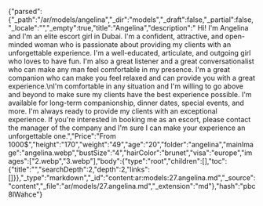 {"parsed":{"_path":"/ar/models/angelina","_dir":"models","_draft":false,"_partial":false,"_locale":"","_empty":true,"title":"Angelina","description":" Hi! I'm Angelina and I'm an elite escort girl in Dubai. I'm a confident, attractive, and open-minded woman who is passionate about providing my clients with an unforgettable experience. I'm a well-educated, articulate, and outgoing girl who loves to have fun. I'm also a great listener and a great conversationalist who can make any man feel comfortable in my presence. I'm a great companion who can make you feel relaxed and can provide you with a great experience.\nI'm comfortable in any situation and I'm willing to go above and beyond to make sure my clients have the best experience possible. I'm available for long-term companionship, dinner dates, special events, and more. I'm always ready to provide my clients with an exceptional experience. If you're interested in booking me as an escort, please contact the manager of the company and I'm sure I can make your experience an unforgettable one.","Price":"From 1000$","height":"170","weight":"49","age":"20","folder":"angelina","mainImage":"angelina.webp","bustSize":"4","hairColor":"brunet","visa":"europe","images":["2.webp","3.webp"],"body":{"type":"root","children":[],"toc":{"title":"","searchDepth":2,"depth":2,"links":[]}},"_type":"markdown","_id":"content:ar:models:27.angelina.md","_source":"content","_file":"ar/models/27.angelina.md","_extension":"md"},"hash":"pbc8lWahce"}